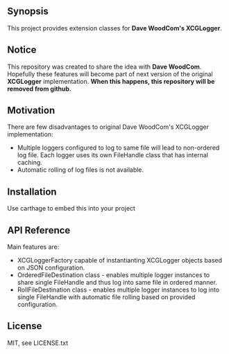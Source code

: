 ## Synopsis

This project provides extension classes for **Dave WoodCom's XCGLogger**.

## Notice

This repository was created to share the idea with **Dave WoodCom**. Hopefully these features will become part of next version of the original **XCGLogger** implementation. **When this happens, this repository will be removed from github.**

## Motivation

There are few disadvantages to original Dave WoodCom's XCGLogger implementation:
- Multiple loggers configured to log to same file will lead to non-ordered log file. Each logger uses its own FileHandle class that has internal caching.
- Automatic rolling of log files is not available.

## Installation

Use carthage to embed this into your project

## API Reference

Main features are:
- XCGLoggerFactory capable of instantianting XCGLogger objects based on JSON configuration.
- OrderedFileDestination class - enables multiple logger instances to share single FileHandle and thus log into same file in ordered manner.
- RollFileDestination class - enables multiple logger instances to log into single FileHandle with automatic file rolling based on provided configuration. 

## License

MIT, see LICENSE.txt

